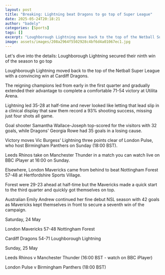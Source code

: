 ```yaml
---
layout: post
title: "Breaking: Lightning beat Dragons to go top of Super League"
date: 2025-05-24T20:18:21
author: "badely"
categories: [Sports]
tags: []
excerpt: "Loughborough Lightning move back to the top of the Netball Super League with a convincing win at Cardiff Dragons."
image: assets/images/208a2964f5502928c4bf6d4a01067ec1.jpg
---
```


Let's dive into the details: Loughborough Lightning secured their ninth win of the season to go top

Loughborough Lightning moved back to the top of the Netball Super League with a convincing win at Cardiff Dragons.

The reigning champions led from early in the first quarter and gradually extended their advantage to complete a comfortable 71-54 victory at Utilita Arena.

Lightning led 35-28 at half-time and never looked like letting that lead slip in a clinical display that saw them record a 93% shooting success, missing just four shots all game.

Goal shooter Samantha Wallace-Joseph top-scored for the visitors with 32 goals, while Dragons' Georgia Rowe had 35 goals in a losing cause.

Victory moves Vic Burgess' Lightning three points clear of London Pulse, who host Birmingham Panthers on Sunday (18:00 BST).

Leeds Rhinos take on Manchester Thunder in a match you can watch live on BBC iPlayer at 16:00 on Sunday.

Elsewhere, London Mavericks came from behind to beat Nottingham Forest 57-48 at Hertfordshire Sports Village.

Forest were 29-23 ahead at half-time but the Mavericks made a quick start to the third quarter and quickly got themselves on top.

Australian Emily Andrew continued her fine debut NSL season with 42 goals as Mavericks kept themselves in front to secure a seventh win of the campaign.

Saturday, 24 May

London Mavericks 57-48 Nottingham Forest

Cardiff Dragons 54-71 Loughborough Lightning

Sunday, 25 May

Leeds Rhinos v Manchester Thunder (16:00 BST - watch on BBC iPlayer)

London Pulse v Birmingham Panthers (18:00 BST)

